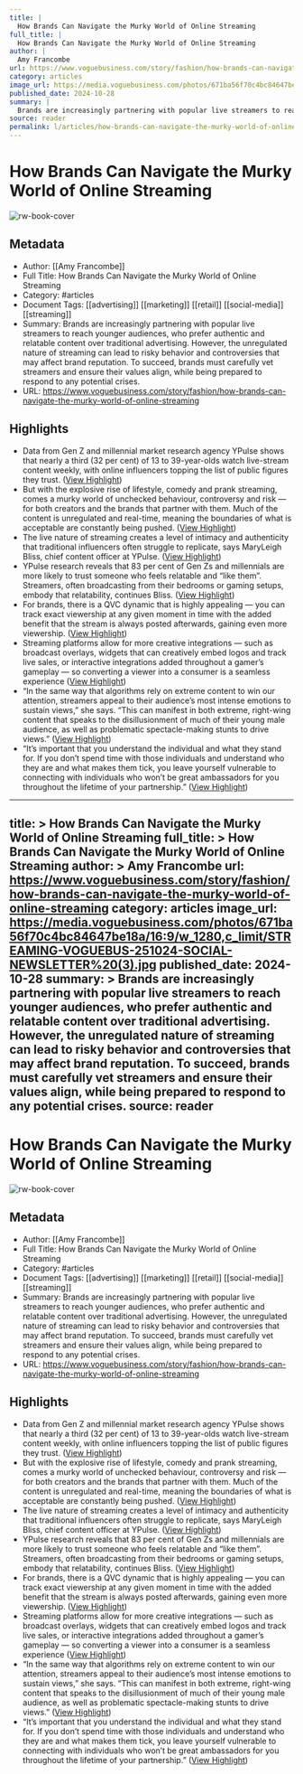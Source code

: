 ```yaml
---
title: |
  How Brands Can Navigate the Murky World of Online Streaming
full_title: |
  How Brands Can Navigate the Murky World of Online Streaming
author: |
  Amy Francombe
url: https://www.voguebusiness.com/story/fashion/how-brands-can-navigate-the-murky-world-of-online-streaming
category: articles
image_url: https://media.voguebusiness.com/photos/671ba56f70c4bc84647be18a/16:9/w_1280,c_limit/STREAMING-VOGUEBUS-251024-SOCIAL-NEWSLETTER%20(3).jpg
published_date: 2024-10-28
summary: |
  Brands are increasingly partnering with popular live streamers to reach younger audiences, who prefer authentic and relatable content over traditional advertising. However, the unregulated nature of streaming can lead to risky behavior and controversies that may affect brand reputation. To succeed, brands must carefully vet streamers and ensure their values align, while being prepared to respond to any potential crises.
source: reader
permalink: l/articles/how-brands-can-navigate-the-murky-world-of-online-streaming
---
```

# How Brands Can Navigate the Murky World of Online Streaming

![rw-book-cover](https://media.voguebusiness.com/photos/671ba56f70c4bc84647be18a/16:9/w_1280,c_limit/STREAMING-VOGUEBUS-251024-SOCIAL-NEWSLETTER%20(3).jpg)

## Metadata
- Author: [[Amy Francombe]]
- Full Title: How Brands Can Navigate the Murky World of Online Streaming
- Category: #articles
- Document Tags: [[advertising]] [[marketing]] [[retail]] [[social-media]] [[streaming]] 
- Summary: Brands are increasingly partnering with popular live streamers to reach younger audiences, who prefer authentic and relatable content over traditional advertising. However, the unregulated nature of streaming can lead to risky behavior and controversies that may affect brand reputation. To succeed, brands must carefully vet streamers and ensure their values align, while being prepared to respond to any potential crises.
- URL: https://www.voguebusiness.com/story/fashion/how-brands-can-navigate-the-murky-world-of-online-streaming

## Highlights
- Data from Gen Z and millennial market research agency YPulse shows that nearly a third (32 per cent) of 13 to 39-year-olds watch live-stream content weekly, with online influencers topping the list of public figures they trust. ([View Highlight](https://read.readwise.io/read/01jgk67y4chgya31347ychcfe9))
- But with the explosive rise of lifestyle, comedy and prank streaming, comes a murky world of unchecked behaviour, controversy and risk — for both creators and the brands that partner with them. Much of the content is unregulated and real-time, meaning the boundaries of what is acceptable are constantly being pushed. ([View Highlight](https://read.readwise.io/read/01jgk69yazwjekr83av6yak51k))
- The live nature of streaming creates a level of intimacy and authenticity that traditional influencers often struggle to replicate, says MaryLeigh Bliss, chief content officer at YPulse. ([View Highlight](https://read.readwise.io/read/01jgk6abqav9edeg6j31hvhr42))
- YPulse research reveals that 83 per cent of Gen Zs and millennials are more likely to trust someone who feels relatable and “like them”. Streamers, often broadcasting from their bedrooms or gaming setups, embody that relatability, continues Bliss. ([View Highlight](https://read.readwise.io/read/01jgk6aqdb68rr6pe4neyvh95v))
- For brands, there is a QVC dynamic that is highly appealing — you can track exact viewership at any given moment in time with the added benefit that the stream is always posted afterwards, gaining even more viewership. ([View Highlight](https://read.readwise.io/read/01jgk6cf2n4jzj56y614v4p2t4))
- Streaming platforms allow for more creative integrations — such as broadcast overlays, widgets that can creatively embed logos and track live sales, or interactive integrations added throughout a gamer’s gameplay — so converting a viewer into a consumer is a seamless experience ([View Highlight](https://read.readwise.io/read/01jgk6ckkbxq74pmbm0trpz0qw))
- “In the same way that algorithms rely on extreme content to win our attention, streamers appeal to their audience’s most intense emotions to sustain views,” she says. “This can manifest in both extreme, right-wing content that speaks to the disillusionment of much of their young male audience, as well as problematic spectacle-making stunts to drive views.” ([View Highlight](https://read.readwise.io/read/01jgk6eev0pnbqgqkppr52empb))
- “It’s important that you understand the individual and what they stand for. If you don’t spend time with those individuals and understand who they are and what makes them tick, you leave yourself vulnerable to connecting with individuals who won’t be great ambassadors for you throughout the lifetime of your partnership.” ([View Highlight](https://read.readwise.io/read/01jgk6hkgmdtprmr74psry9c2e))


---
title: >
  How Brands Can Navigate the Murky World of Online Streaming
full_title: >
  How Brands Can Navigate the Murky World of Online Streaming
author: >
  Amy Francombe
url: https://www.voguebusiness.com/story/fashion/how-brands-can-navigate-the-murky-world-of-online-streaming
category: articles
image_url: https://media.voguebusiness.com/photos/671ba56f70c4bc84647be18a/16:9/w_1280,c_limit/STREAMING-VOGUEBUS-251024-SOCIAL-NEWSLETTER%20(3).jpg
published_date: 2024-10-28
summary: >
  Brands are increasingly partnering with popular live streamers to reach younger audiences, who prefer authentic and relatable content over traditional advertising. However, the unregulated nature of streaming can lead to risky behavior and controversies that may affect brand reputation. To succeed, brands must carefully vet streamers and ensure their values align, while being prepared to respond to any potential crises.
source: reader
---
# How Brands Can Navigate the Murky World of Online Streaming

![rw-book-cover](https://media.voguebusiness.com/photos/671ba56f70c4bc84647be18a/16:9/w_1280,c_limit/STREAMING-VOGUEBUS-251024-SOCIAL-NEWSLETTER%20(3).jpg)

## Metadata
- Author: [[Amy Francombe]]
- Full Title: How Brands Can Navigate the Murky World of Online Streaming
- Category: #articles
- Document Tags: [[advertising]] [[marketing]] [[retail]] [[social-media]] [[streaming]] 
- Summary: Brands are increasingly partnering with popular live streamers to reach younger audiences, who prefer authentic and relatable content over traditional advertising. However, the unregulated nature of streaming can lead to risky behavior and controversies that may affect brand reputation. To succeed, brands must carefully vet streamers and ensure their values align, while being prepared to respond to any potential crises.
- URL: https://www.voguebusiness.com/story/fashion/how-brands-can-navigate-the-murky-world-of-online-streaming

## Highlights
- Data from Gen Z and millennial market research agency YPulse shows that nearly a third (32 per cent) of 13 to 39-year-olds watch live-stream content weekly, with online influencers topping the list of public figures they trust. ([View Highlight](https://read.readwise.io/read/01jgk67y4chgya31347ychcfe9))
- But with the explosive rise of lifestyle, comedy and prank streaming, comes a murky world of unchecked behaviour, controversy and risk — for both creators and the brands that partner with them. Much of the content is unregulated and real-time, meaning the boundaries of what is acceptable are constantly being pushed. ([View Highlight](https://read.readwise.io/read/01jgk69yazwjekr83av6yak51k))
- The live nature of streaming creates a level of intimacy and authenticity that traditional influencers often struggle to replicate, says MaryLeigh Bliss, chief content officer at YPulse. ([View Highlight](https://read.readwise.io/read/01jgk6abqav9edeg6j31hvhr42))
- YPulse research reveals that 83 per cent of Gen Zs and millennials are more likely to trust someone who feels relatable and “like them”. Streamers, often broadcasting from their bedrooms or gaming setups, embody that relatability, continues Bliss. ([View Highlight](https://read.readwise.io/read/01jgk6aqdb68rr6pe4neyvh95v))
- For brands, there is a QVC dynamic that is highly appealing — you can track exact viewership at any given moment in time with the added benefit that the stream is always posted afterwards, gaining even more viewership. ([View Highlight](https://read.readwise.io/read/01jgk6cf2n4jzj56y614v4p2t4))
- Streaming platforms allow for more creative integrations — such as broadcast overlays, widgets that can creatively embed logos and track live sales, or interactive integrations added throughout a gamer’s gameplay — so converting a viewer into a consumer is a seamless experience ([View Highlight](https://read.readwise.io/read/01jgk6ckkbxq74pmbm0trpz0qw))
- “In the same way that algorithms rely on extreme content to win our attention, streamers appeal to their audience’s most intense emotions to sustain views,” she says. “This can manifest in both extreme, right-wing content that speaks to the disillusionment of much of their young male audience, as well as problematic spectacle-making stunts to drive views.” ([View Highlight](https://read.readwise.io/read/01jgk6eev0pnbqgqkppr52empb))
- “It’s important that you understand the individual and what they stand for. If you don’t spend time with those individuals and understand who they are and what makes them tick, you leave yourself vulnerable to connecting with individuals who won’t be great ambassadors for you throughout the lifetime of your partnership.” ([View Highlight](https://read.readwise.io/read/01jgk6hkgmdtprmr74psry9c2e))



